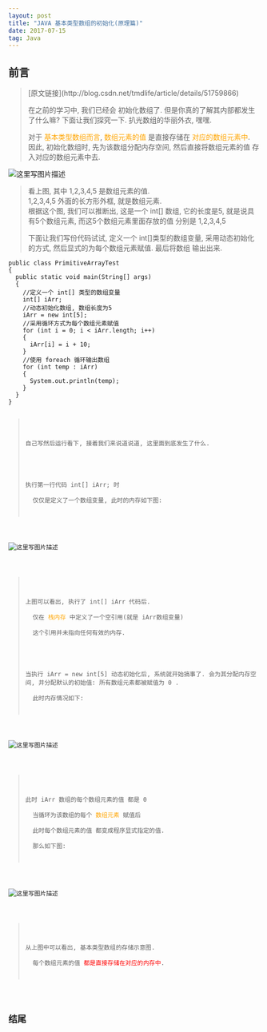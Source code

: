 ```yaml
---
layout: post
title: "JAVA 基本类型数组的初始化(原理篇)"
date: 2017-07-15   
tag: Java 
---
```


<div class="markdown_views">

<h2 id="前言"><a name="t1"></a><a target="_blank"></a>前言</h2>

<blockquote>
<p>[原文链接](http://blog.csdn.net/tmdlife/article/details/51759866)</p>
  <p>在之前的学习中, 我们已经会 初始化数组了. 但是你真的了解其内部都发生了什么嘛? 下面让我们探究一下. 扒光数组的华丽外衣, 嘿嘿.</p>

  <p>对于 <font color="orange">基本类型数组而言</font>, <font color="orange">数组元素的值</font> 是直接存储在 <font color="orange">对应的数组元素中</font>. <br>
  因此, 初始化数组时, 先为该数组分配内存空间, 然后直接将数组元素的值 存入对应的数组元素中去.</p>
</blockquote>

<p><img src="http://img.blog.csdn.net/20160625200846354" alt="这里写图片描述" title=""></p>

<blockquote>
  <p>看上图, 其中 1,2,3,4,5 是数组元素的值. <br>
  1,2,3,4,5 外面的长方形外框, 就是数组元素. <br>
  根据这个图, 我们可以推断出, 这是一个 int[] 数组, 它的长度是5, 就是说具有5个数组元素, 而这5个数组元素里面存放的值 分别是 1,2,3,4,5</p>

  <p>下面让我们写份代码试试, 定义一个 int[]类型的数组变量, 采用动态初始化的方式, 然后显式的为每个数组元素赋值. 最后将数组 输出出来.</p>
</blockquote>

<pre class="prettyprint"><code class="language-java hljs  has-numbering hljs"><span class="hljs-keyword"><span class="hljs-keyword">public</span></span> <span class="hljs-class"><span class="hljs-keyword"><span class="hljs-class"><span class="hljs-keyword">class</span></span></span><span class="hljs-class"> </span><span class="hljs-title"><span class="hljs-class"><span class="hljs-title">PrimitiveArrayTest</span></span></span><span class="hljs-class">
{</span></span>
  <span class="hljs-keyword"><span class="hljs-keyword">public</span></span> <span class="hljs-keyword"><span class="hljs-keyword">static</span></span> <span class="hljs-keyword"><span class="hljs-keyword">void</span></span> <span class="hljs-title"><span class="hljs-title">main</span></span>(String[] args)
  {
    <span class="hljs-comment"><span class="hljs-comment">//定义一个 int[] 类型的数组变量</span></span>
    <span class="hljs-keyword"><span class="hljs-keyword">int</span></span>[] iArr;
    <span class="hljs-comment"><span class="hljs-comment">//动态初始化数组, 数组长度为5</span></span>
    iArr = <span class="hljs-keyword"><span class="hljs-keyword">new</span></span> <span class="hljs-keyword"><span class="hljs-keyword">int</span></span>[<span class="hljs-number"><span class="hljs-number">5</span></span>];
    <span class="hljs-comment"><span class="hljs-comment">//采用循环方式为每个数组元素赋值</span></span>
    <span class="hljs-keyword"><span class="hljs-keyword">for</span></span> (<span class="hljs-keyword"><span class="hljs-keyword">int</span></span> i = <span class="hljs-number"><span class="hljs-number">0</span></span>; i &lt; iArr.length; i++)
    {
      iArr[i] = i + <span class="hljs-number"><span class="hljs-number">10</span></span>;
    }
    <span class="hljs-comment"><span class="hljs-comment">//使用 foreach 循环输出数组</span></span>
    <span class="hljs-keyword"><span class="hljs-keyword">for</span></span> (<span class="hljs-keyword"><span class="hljs-keyword">int</span></span> temp : iArr)
    {
      System.out.println(temp);
    }
  }
}

<blockquote>
  <p>自己写然后运行看下, 接着我们来说道说道, 这里面到底发生了什么.</p>

  <p>执行第一行代码 int[] iArr; 时 <br>
  仅仅是定义了一个数组变量, 此时的内存如下图:</p>
</blockquote>

<p><img src="http://img.blog.csdn.net/20160625220602465" alt="这里写图片描述" title=""></p>

<blockquote>
  <p>上图可以看出, 执行了 int[] iArr 代码后. <br>
  仅在 <font color="orange">栈内存</font> 中定义了一个空引用(就是 iArr数组变量) <br>
  这个引用并未指向任何有效的内存.</p>

  <p>当执行 iArr = new int[5] 动态初始化后, 系统就开始搞事了. 会为其分配内存空间, 并分配默认的初始值: 所有数组元素都被赋值为 0 . <br>
  此时内存情况如下:</p>
</blockquote>

<p><img src="http://img.blog.csdn.net/20160625221557734" alt="这里写图片描述" title=""></p>

<blockquote>
  <p>此时 iArr 数组的每个数组元素的值 都是 0  <br>
  当循环为该数组的每个 <font color="orange">数组元素</font> 赋值后 <br>
  此时每个数组元素的值 都变成程序显式指定的值. <br>
  那么如下图:</p>
</blockquote>

<p><img src="http://img.blog.csdn.net/20160625221821394" alt="这里写图片描述" title=""></p>

<blockquote>
  <p>从上图中可以看出, 基本类型数组的存储示意图. <br>
  每个数组元素的值 <font color="red">都是直接存储在对应的内存中</font>.</p>
</blockquote>

<h2 id="结尾"><a name="t2"></a><a target="_blank"></a>结尾</h2>

<p></p><p> <br>
</p>                            </div>